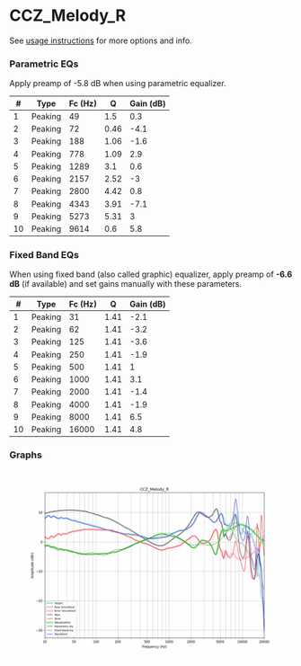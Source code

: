 # CCZ_Melody_R
See [usage instructions](https://github.com/jaakkopasanen/AutoEq#usage) for more options and info.

### Parametric EQs
Apply preamp of -5.8 dB when using parametric equalizer.

|   # | Type    |   Fc (Hz) |    Q |   Gain (dB) |
|-----|---------|-----------|------|-------------|
|   1 | Peaking |        49 | 1.5  |         0.3 |
|   2 | Peaking |        72 | 0.46 |        -4.1 |
|   3 | Peaking |       188 | 1.06 |        -1.6 |
|   4 | Peaking |       778 | 1.09 |         2.9 |
|   5 | Peaking |      1289 | 3.1  |         0.6 |
|   6 | Peaking |      2157 | 2.52 |        -3   |
|   7 | Peaking |      2800 | 4.42 |         0.8 |
|   8 | Peaking |      4343 | 3.91 |        -7.1 |
|   9 | Peaking |      5273 | 5.31 |         3   |
|  10 | Peaking |      9614 | 0.6  |         5.8 |

### Fixed Band EQs
When using fixed band (also called graphic) equalizer, apply preamp of **-6.6 dB** (if available) and set gains manually with these parameters.

|   # | Type    |   Fc (Hz) |    Q |   Gain (dB) |
|-----|---------|-----------|------|-------------|
|   1 | Peaking |        31 | 1.41 |        -2.1 |
|   2 | Peaking |        62 | 1.41 |        -3.2 |
|   3 | Peaking |       125 | 1.41 |        -3.6 |
|   4 | Peaking |       250 | 1.41 |        -1.9 |
|   5 | Peaking |       500 | 1.41 |         1   |
|   6 | Peaking |      1000 | 1.41 |         3.1 |
|   7 | Peaking |      2000 | 1.41 |        -1.4 |
|   8 | Peaking |      4000 | 1.41 |        -1.9 |
|   9 | Peaking |      8000 | 1.41 |         6.5 |
|  10 | Peaking |     16000 | 1.41 |         4.8 |

### Graphs
![](./CCZ_Melody_R.png)
